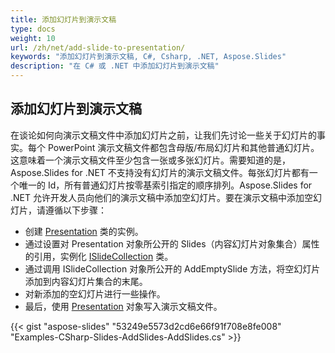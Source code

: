 ```yaml
---
title: 添加幻灯片到演示文稿
type: docs
weight: 10
url: /zh/net/add-slide-to-presentation/
keywords: "添加幻灯片到演示文稿, C#, Csharp, .NET, Aspose.Slides"
description: "在 C# 或 .NET 中添加幻灯片到演示文稿"
---
```


## **添加幻灯片到演示文稿**
在谈论如何向演示文稿文件中添加幻灯片之前，让我们先讨论一些关于幻灯片的事实。每个 PowerPoint 演示文稿文件都包含母版/布局幻灯片和其他普通幻灯片。这意味着一个演示文稿文件至少包含一张或多张幻灯片。需要知道的是，Aspose.Slides for .NET 不支持没有幻灯片的演示文稿文件。每张幻灯片都有一个唯一的 Id，所有普通幻灯片按零基索引指定的顺序排列。Aspose.Slides for .NET 允许开发人员向他们的演示文稿中添加空幻灯片。要在演示文稿中添加空幻灯片，请遵循以下步骤：

- 创建 [Presentation](https://reference.aspose.com/slides/net/aspose.slides/presentation) 类的实例。
- 通过设置对 Presentation 对象所公开的 Slides（内容幻灯片对象集合）属性的引用，实例化 [ISlideCollection](https://reference.aspose.com/slides/net/aspose.slides/islidecollection) 类。
- 通过调用 ISlideCollection 对象所公开的 AddEmptySlide 方法，将空幻灯片添加到内容幻灯片集合的末尾。
- 对新添加的空幻灯片进行一些操作。
- 最后，使用 [Presentation](https://reference.aspose.com/slides/net/aspose.slides/presentation) 对象写入演示文稿文件。

{{< gist "aspose-slides" "53249e5573d2cd6e66f91f708e8fe008" "Examples-CSharp-Slides-AddSlides-AddSlides.cs" >}}
